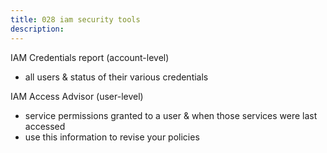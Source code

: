 ```yaml
---
title: 028 iam security tools
description:
---
```


IAM Credentials report (account-level)
- all users & status of their various credentials

IAM Access Advisor (user-level)
- service permissions granted to a user & when those services were last accessed
- use this information to revise your policies
